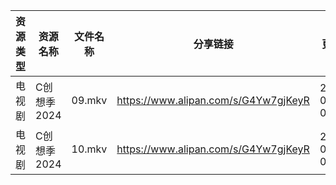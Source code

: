 | 资源类型 | 资源名称     | 文件名称   | 分享链接                                 | 更新时间                |
| ---- | -------- | ------ | ------------------------------------ | ------------------- |
| 电视剧  | C创想季2024 | 09.mkv | https://www.alipan.com/s/G4Yw7gjKeyR | 2024-02-27 00:05:05 |
| 电视剧  | C创想季2024 | 10.mkv | https://www.alipan.com/s/G4Yw7gjKeyR | 2024-02-27 00:05:04 |
